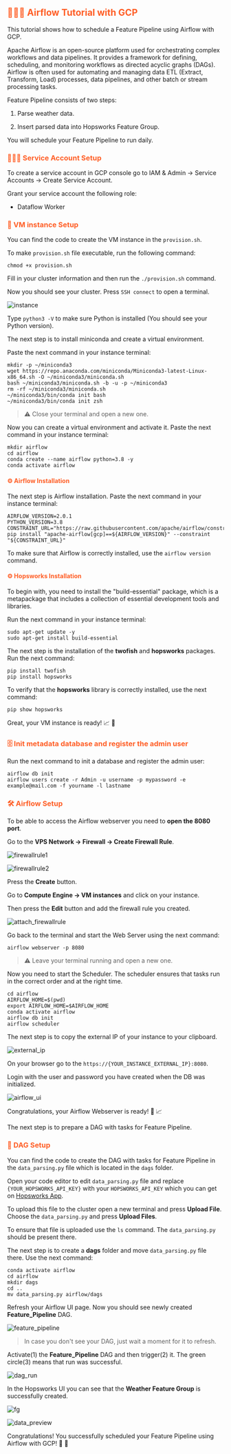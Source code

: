 ## <span style='color:#ff5f27'> 👨🏻‍🏫 Airflow Tutorial with GCP </span>

This tutorial shows how to schedule a Feature Pipeline using Airflow with GCP. 

Apache Airflow is an open-source platform used for orchestrating complex workflows and data pipelines. It provides a framework for defining, scheduling, and monitoring workflows as directed acyclic graphs (DAGs). Airflow is often used for automating and managing data ETL (Extract, Transform, Load) processes, data pipelines, and other batch or stream processing tasks.

Feature Pipeline consists of two steps:

1. Parse weather data.

2. Insert parsed data into Hopsworks Feature Group.

You will schedule your Feature Pipeline to run daily.

### <span style='color:#ff5f27'>👮🏻‍♂️ Service Account Setup </span>

To create a service account in GCP console go to IAM & Admin → Service Accounts → Create Service Account.

Grant your service account the following role:

- Dataflow Worker

### <span style='color:#ff5f27'> 🏡 VM instance Setup </span>

You can find the code to create the VM instance in the `provision.sh`.

To make `provision.sh` file executable, run the following command:

`chmod +x provision.sh`

Fill in your cluster information and then run the `./provision.sh` command.

Now you should see your cluster. Press `SSH connect` to open a terminal.

![instance](images/instance.png)

Type `python3 -V` to make sure Python is installed (You should see your Python version).

The next step is to install miniconda and create a virtual environment.

Paste the next command in your instance terminal:

```
mkdir -p ~/miniconda3 
wget https://repo.anaconda.com/miniconda/Miniconda3-latest-Linux-x86_64.sh -O ~/miniconda3/miniconda.sh 
bash ~/miniconda3/miniconda.sh -b -u -p ~/miniconda3 
rm -rf ~/miniconda3/miniconda.sh 
~/miniconda3/bin/conda init bash 
~/miniconda3/bin/conda init zsh
```

> ⚠️ Close your terminal and open a new one.

Now you can create a virtual environment and activate it. Paste the next command in your instance terminal:

```
mkdir airflow
cd airflow 
conda create --name airflow python=3.8 -y
conda activate airflow
```

#### <span style='color:#ff5f27'>⚙️ Airflow Installation </span>

The next step is Airflow installation. Paste the next command in your instance terminal:

```
AIRFLOW_VERSION=2.0.1
PYTHON_VERSION=3.8
CONSTRAINT_URL="https://raw.githubusercontent.com/apache/airflow/constraints-${AIRFLOW_VERSION}/constraints-${PYTHON_VERSION}.txt"
pip install "apache-airflow[gcp]==${AIRFLOW_VERSION}" --constraint "${CONSTRAINT_URL}"
```

To make sure that Airflow is correctly installed, use the `airflow version` command.

#### <span style='color:#ff5f27'>⚙️ Hopsworks Installation </span>

To begin with, you need to install the "build-essential" package, which is a metapackage that includes a collection of essential development tools and libraries. 

Run the next command in your instance terminal:

```
sudo apt-get update -y
sudo apt-get install build-essential
```

The next step is the installation of the **twofish** and **hopsworks** packages. Run the next command:

```
pip install twofish
pip install hopsworks
```

To verify that the **hopsworks** library is correctly installed, use the next command:

```
pip show hopsworks
```

Great, your VM instance is ready! 📈 🎉

### <span style='color:#ff5f27'>🗄️ Init metadata database and register the admin user </span>

Run the next command to init a database and register the admin user:

```
airflow db init
airflow users create -r Admin -u username -p mypassword -e example@mail.com -f yourname -l lastname
```

### <span style='color:#ff5f27'>🛠️ Airflow Setup </span>

To be able to access the Airflow webserver you need to **open the 8080 port**.

Go to the **VPS Network -> Firewall -> Create Firewall Rule**.

![firewallrule1](images/firewallrule1.png)

![firewallrule2](images/firewallrule2.png)

Press the **Create** button.

Go to **Compute Engine -> VM instances** and click on your instance.

Then press the **Edit** button and add the firewall rule you created.

![attach_firewallrule](images/attach_firewallrule.png)

Go back to the terminal and start the Web Server using the next command:

```
airflow webserver -p 8080
```

> ⚠️ Leave your terminal running and open a new one.

Now you need to start the Scheduler. The scheduler ensures that tasks run in the correct order and at the right time.

```
cd airflow 
AIRFLOW_HOME=$(pwd)
export AIRFLOW_HOME=$AIRFLOW_HOME 
conda activate airflow
airflow db init
airflow scheduler
```

The next step is to copy the external IP of your instance to your clipboard.

![external_ip](images/external_ip.png)

On your browser go to the `https://{YOUR_INSTANCE_EXTERNAL_IP}:8080`.

Login with the user and password you have created when the DB was initialized.

![airflow_ui](images/airflow_ui.png)

Congratulations, your Airflow Webserver is ready! 🥳 📈

The next step is to prepare a DAG with tasks for Feature Pipeline.

### <span style='color:#ff5f27'> 📝 DAG Setup </span>

You can find the code to create the DAG with tasks for Feature Pipeline in the `data_parsing.py` file which is located in the `dags` folder.

Open your code editor to edit `data_parsing.py` file and replace `{YOUR_HOPSWORKS_API_KEY}` with your `HOPSWORKS_API_KEY` which you can get on [Hopsworks App](https://app.hopsworks.ai/login).

To upload this file to the cluster open a new terminal and press **Upload File**. Choose the `data_parsing.py` and press **Upload Files**.

To ensure that file is uploaded use the `ls` command. The `data_parsing.py` should be present there.

The next step is to create a **dags** folder and move `data_parsing.py` file there. Use the next command:

```
conda activate airflow
cd airflow
mkdir dags
cd ..
mv data_parsing.py airflow/dags
```

Refresh your Airflow UI page. Now you should see newly created **Feature_Pipeline** DAG.

![feature_pipeline](images/feature_pipeline.png)

> In case you don't see your DAG, just wait a moment for it to refresh.

Activate(1) the **Feature_Pipeline** DAG and then trigger(2) it. The green circle(3) means that run was successful.

![dag_run](images/dag_run.png)

In the Hopsworks UI you can see that the **Weather Feature Group** is successfully created.

![fg](images/fg.png)

![data_preview](images/data_preview.png)


Congratulations! You successfully scheduled your Feature Pipeline using Airflow with GCP! 🥳 🎉